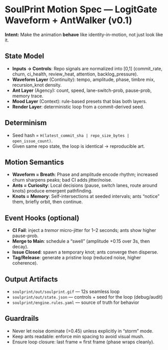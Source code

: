 # SoulPrint Motion Spec — LogitGate Waveform + AntWalker (v0.1)

**Intent:** Make the animation **behave** like identity-in-motion, not just look like it.

## State Model

- **Inputs → Controls**: Repo signals are normalized into [0,1] (commit_rate, churn, ci_health, review_heat, attention, backlog_pressure).
- **Waveform Layer** (Continuity): tempo, amplitude, phase, timbre mix, recursion_knot density.
- **Ant Layer** (Agency): count, speed, lane-switch-prob, pause-prob, memory trace.
- **Mood Layer** (Context): rule-based presets that bias both layers.
- **Render Layer**: deterministic loop from a commit-derived seed.

## Determinism

- Seed hash = `H(latest_commit_sha | repo_size_bytes | open_issue_count)`.
- Given same repo state, the loop is identical → reproducible art.

## Motion Semantics

- **Waveform = Breath**: Phase and amplitude encode rhythm; increased churn sharpens peaks; bad CI adds jitter/noise.
- **Ants = Curiosity**: Local decisions (pause, switch lanes, route around knots) produce emergent pathfinding.
- **Knots = Memory**: Self-intersections at seeded intervals; ants “notice” them, briefly orbit, then continue.

## Event Hooks (optional)

- **CI Fail**: inject a *tremor* micro-jitter for 1–2 seconds; ants show higher pause-prob.
- **Merge to Main**: schedule a “swell” (amplitude +0.15 over 3s, then decay).
- **Issue Closed**: spawn a temporary knot; ants converge then disperse.
- **Tag/Release**: generate a pristine loop (reduced noise, higher coherence).

## Output Artifacts

- `soulprint/out/soulprint.gif` — 12s seamless loop
- `soulprint/out/state.json` — controls + seed for the loop (debug/audit)
- `soulprint/engine.rules.yaml` — source of truth for behavior

## Guardrails

- Never let noise dominate (>0.45) unless explicitly in “storm” mode.
- Keep ants readable: enforce min spacing to avoid visual mush.
- Ensure loop closure: last frame ≈ first frame (phase wraps cleanly).
